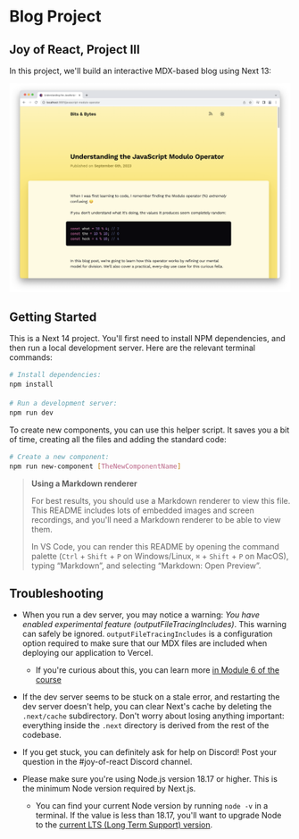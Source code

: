 # Blog Project
## Joy of React, Project III

In this project, we'll build an interactive MDX-based blog using Next 13:

![Screenshot of the final product](/docs/end-result.png)


## Getting Started

This is a Next 14 project. You'll first need to install NPM dependencies, and then run a local development server. Here are the relevant terminal commands:

```bash
# Install dependencies:
npm install

# Run a development server:
npm run dev
```

To create new components, you can use this helper script. It saves you a bit of time, creating all the files and adding the standard code:

```bash
# Create a new component:
npm run new-component [TheNewComponentName]
```

> **Using a Markdown renderer**
>
> For best results, you should use a Markdown renderer to view this file. This README includes lots of embedded images and screen recordings, and you'll need a Markdown renderer to be able to view them.
>
> In VS Code, you can render this README by opening the command palette (`Ctrl` + `Shift` + `P` on Windows/Linux, `⌘` + `Shift` + `P` on MacOS), typing “Markdown”, and selecting “Markdown: Open Preview”.

## Troubleshooting

- When you run a dev server, you may notice a warning: _You have enabled experimental feature (outputFileTracingIncludes)_. This warning can safely be ignored. `outputFileTracingIncludes` is a configuration option required to make sure that our MDX files are included when deploying our application to Vercel.
  - If you're curious about this, you can learn more [in Module 6 of the course](https://courses.joshwcomeau.com/joy-of-react/06-full-stack-react/07.01-rendering-strategies-exercises#failed-vercel-deploys)

- If the dev server seems to be stuck on a stale error, and restarting the dev server doesn't help, you can clear Next's cache by deleting the `.next/cache` subdirectory. Don't worry about losing anything important: everything inside the `.next` directory is derived from the rest of the codebase.

- If you get stuck, you can definitely ask for help on Discord! Post your question in the #joy-of-react Discord channel.

- Please make sure you're using Node.js version 18.17 or higher. This is the minimum Node version required by Next.js.
  - You can find your current Node version by running `node -v` in a terminal. If the value is less than 18.17, you'll want to upgrade Node to the [current LTS (Long Term Support) version](https://nodejs.org/en).
